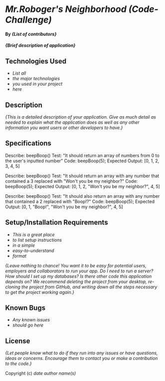 

# _Mr.Roboger's Neighborhood (Code-Challenge)_

#### By _**{List of contributors}**_

#### _{Brief description of application}_

## Technologies Used

* _List all_
* _the major technologies_
* _you used in your project_
* _here_

## Description

_{This is a detailed description of your application. Give as much detail as needed to explain what the application does as well as any other information you want users or other developers to have.}_










## Specifications
Describe: beepBoop()
Test: "It should return an array of numbers from 0 to the user's inputted number"
Code: beepBoop(5);
Expected Output: [0, 1, 2, 3, 4, 5]

Describe: beepBoop()
Test: "It should return an array with any number that contained a 3 replaced with "Won't you be my neighbor?"
Code: beepBoop(5);
Expected Output: [0, 1, 2, "Won't you be my neighbor?", 4, 5]

Describe: beepBoop()
Test: "It should also return an array with any number that contained a 2 replaced with "Boop!?"
Code: beepBoop(5);
Expected Output: [0, 1, "Boop!", "Won't you be my neighbor?", 4, 5]


















## Setup/Installation Requirements

* _This is a great place_
* _to list setup instructions_
* _in a simple_
* _easy-to-understand_
* _format_

_{Leave nothing to chance! You want it to be easy for potential users, employers and collaborators to run your app. Do I need to run a server? How should I set up my databases? Is there other code this application depends on? We recommend deleting the project from your desktop, re-cloning the project from GitHub, and writing down all the steps necessary to get the project working again.}_

## Known Bugs

* _Any known issues_
* _should go here_

## License

_{Let people know what to do if they run into any issues or have questions, ideas or concerns.  Encourage them to contact you or make a contribution to the code.}_

Copyright (c) _date_ _author name(s)_
